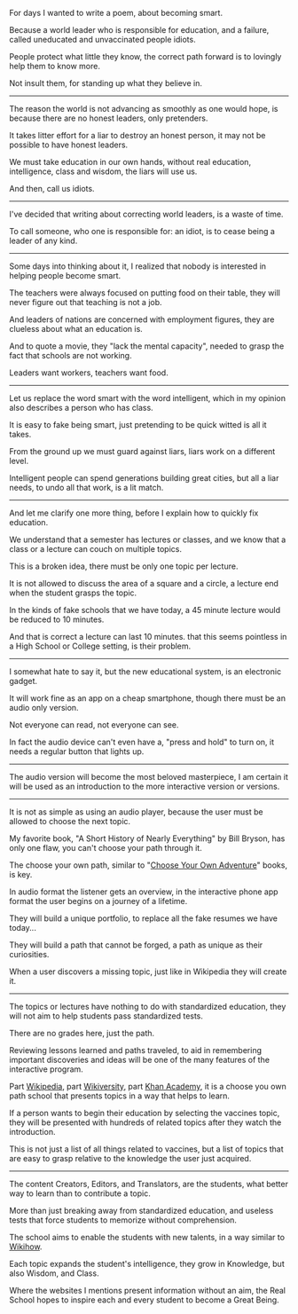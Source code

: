 For days I wanted to write a poem,
about becoming smart.

Because a world leader who is responsible for education, and a failure,
called uneducated and unvaccinated people idiots.

People protect what little they know,
the correct path forward is to lovingly help them to know more.

Not insult them,
for standing up what they believe in.

---

The reason the world is not advancing as smoothly as one would hope,
is because there are no honest leaders, only pretenders.

It takes litter effort for a liar to destroy an honest person,
it may not be possible to have honest leaders.

We must take education in our own hands,
without real education, intelligence, class and wisdom, the liars will use us.

And then,
call us idiots.

---

I've decided that writing about correcting world leaders,
is a waste of time.

To call someone, who one is responsible for: an idiot,
is to cease being a leader of any kind.

---

Some days into thinking about it,
I realized that nobody is interested in helping people become smart.

The teachers were always focused on putting food on their table,
they will never figure out that teaching is not a job.

And leaders of nations are concerned with employment figures,
they are clueless about what an education is.

And to quote a movie, they "lack the mental capacity",
needed to grasp the fact that schools are not working.

Leaders want workers,
teachers want food.

---

Let us replace the word smart with the word intelligent,
which in my opinion also describes a person who has class.

It is easy to fake being smart,
just pretending to be quick witted is all it takes.

From the ground up we must guard against liars,
liars work on a different level.

Intelligent people can spend generations building great cities,
but all a liar needs, to undo all that work, is a lit match.

---

And let me clarify one more thing,
before I explain how to quickly fix education.

We understand that a semester has lectures or classes,
and we know that a class or a lecture can couch on multiple topics.

This is a broken idea,
there must be only one topic per lecture.

It is not allowed to discuss the area of a square and a circle,
a lecture end when the student grasps the topic.

In the kinds of fake schools that we have today,
a 45 minute lecture would be reduced to 10 minutes.

And that is correct a lecture can last 10 minutes.
that this seems pointless in a High School or College setting, is their problem.

---

I somewhat hate to say it, but the new educational system,
is an electronic gadget.

It will work fine as an app on a cheap smartphone,
though there must be an audio only version.

Not everyone can read,
not everyone can see.

In fact the audio device can't even have a,
"press and hold" to turn on, it needs a regular button that lights up.

---

The audio version will become the most beloved masterpiece,
I am certain it will be used as an introduction to the more interactive version or versions.

---

It is not as simple as using an audio player,
because the user must be allowed to choose the next topic.

My favorite book, "A Short History of Nearly Everything" by Bill Bryson,
has only one flaw, you can't choose your path through it.

The choose your own path,
similar to "[Choose Your Own Adventure][1]" books, is key.

In audio format the listener gets an overview,
in the interactive phone app format the user begins on a journey of a lifetime.

They will build a unique portfolio,
to replace all the fake resumes we have today...

They will build a path that cannot be forged,
a path as unique as their curiosities.

When a user discovers a missing topic,
just like in Wikipedia they will create it.

---

The topics or lectures have nothing to do with standardized education,
they will not aim to help students pass standardized tests.

There are no grades here,
just the path.

Reviewing lessons learned and paths traveled,
to aid in remembering important discoveries and ideas will be one of the many features of the interactive program.

Part [Wikipedia][2], part [Wikiversity][3], part [Khan Academy][4],
it is a choose you own path school that presents topics in a way that helps to learn.

If a person wants to begin their education by selecting the vaccines topic,
they will be presented with hundreds of related topics after they watch the introduction.

This is not just a list of all things related to vaccines,
but a list of topics that are easy to grasp relative to the knowledge the user just acquired.

---

The content Creators, Editors, and Translators,
are the students, what better way to learn than to contribute a topic.

More than just breaking away from standardized education,
and useless tests that force students to memorize without comprehension.

The school aims to enable the students with new talents,
in a way similar to [Wikihow][5].

Each topic expands the student's intelligence,
they grow in Knowledge, but also Wisdom, and Class.

Where the websites I mentions present information without an aim,
the Real School hopes to inspire each and every student to become a Great Being.

[1]: https://www.youtube.com/watch?v=B-f5YelgmMs&t=124s
[2]: https://en.wikipedia.org/wiki/Main_Page
[3]: https://en.wikiversity.org/wiki/Wikiversity:Main_Page
[4]: https://www.youtube.com/c/khanacademy
[5]: https://www.wikihow.com/Main-Page
